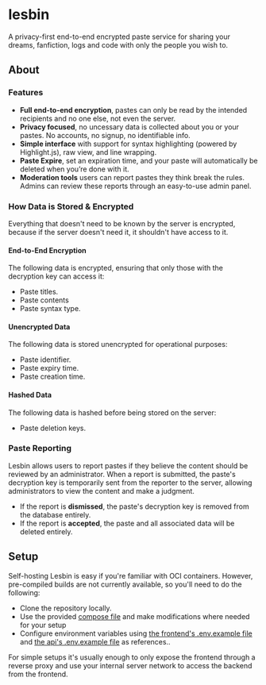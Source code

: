 # lesbin

A privacy-first end-to-end encrypted paste service for sharing your dreams, fanfiction, logs and code with only the people you wish to.

## About 

### Features

- **Full end-to-end encryption**, pastes can only be read by the intended recipients and no one else, not even the server.
- **Privacy focused**, no uncessary data is collected about you or your pastes. No accounts, no signup, no identifiable info.
- **Simple interface** with support for syntax highlighting (powered by Highlight.js), raw view, and line wrapping.
- **Paste Expire**, set an expiration time, and your paste will automatically be deleted when you’re done with it.
- **Moderation tools**  users can report pastes they think break the rules. Admins can review these reports through an easy-to-use admin panel.

### How Data is Stored & Encrypted

Everything that doesn't need to be known by the server is encrypted, because if the server doesn't need it, it shouldn't have access to it.

#### End-to-End Encryption

The following data is encrypted, ensuring that only those with the decryption key can access it:

- Paste titles.
- Paste contents
- Paste syntax type.

#### Unencrypted Data

The following data is stored unencrypted for operational purposes:

- Paste identifier.
- Paste expiry time.
- Paste creation time.

#### Hashed Data

The following data is hashed before being stored on the server:

- Paste deletion keys.

### Paste Reporting

Lesbin allows users to report pastes if they believe the content should be reviewed by an administrator. When a report is submitted, the paste's decryption key is temporarily sent from the reporter to the server, allowing administrators to view the content and make a judgment.

- If the report is **dismissed**, the paste's decryption key is removed from the database entirely.
- If the report is **accepted**, the paste and all associated data will be deleted entirely.

## Setup

Self-hosting Lesbin is easy if you're familiar with OCI containers. However, pre-compiled builds are not currently available, so you'll need to do the following:

- Clone the repository locally.
- Use the provided [compose file](compose.yml) and make modifications where needed for your setup
- Configure environment variables using [the frontend's .env.example file](./frontend/.env.example) and [the api's .env.example file](./api/.env.example) as references..

For simple setups it's usually enough to only expose the frontend through a reverse proxy and use your internal server network to access the backend from the frontend.